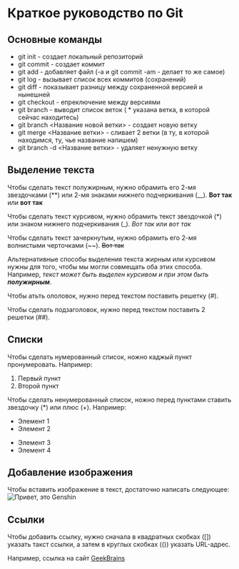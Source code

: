 # Краткое руководство по Git
## Основные команды
* git init - создает локальный репозиторий
* git commit - создает коммит
* git add - добавляет файл (-a и git commit -am - делает то же самое)
* git log - вызывает список всех коммитов (сохранений)
* git diff - показывает разницу между сохраненной версией и нынешней
* git checkout - епреключение между версиями
* git branch - выводит список веток ( * указана ветка, в которой сейчас находитесь)
* git branch <Название новой ветки> - создает новую ветку
* git merge <Название ветки> - сливает 2 ветки (в ту, в которой находимся, ту, чье название напишем)
* git branch -d <Название ветки> - удаляет ненужную ветку
## Выделение текста
Чтобы сделать текст полужирным, нужно обрамить его 2-мя звездочками (**) или 2-мя знаками нижнего подчеркивания (__). **Вот так** или __вот так__

Чтобы сделать текст курсивом, нужно обрамить текст звездочкой (*) или знаком нижнего подчеркивания (_). *Вот так* или _вот так_

Чтобы сделать текст зачеркнутым, нужно обрамить его 2-мя волнистыми черточками (~~). ~~Вот так~~

Альтернативные способы выделения текста жирным или курсивом нужны для того, чтобы мы могли совмещать оба этих способа. Например, _текст может быть выделен курсивом и при этом быть **полужирным**_. 

Чтобы атьть ололовок, нужно перед текстом поставить решетку (#).

Чтобы сделать подзаголовок, нужно перед текстом поставить 2 решетки (##).

## Списки 

Чтобы сделать нумерованный список, ножно каджый пункт пронумеровать. Например:
1. Первый пункт
2. Второй пункт

Чтобы сделать ненумерованный список, ножно перед пунктами ставить звездочку (*) или плюс (+). Например:
* Элемент 1
* Элемент 2
+ Элемент 3
+ Элемент 4

## Добавление изображения
Чтобы вставить изображение в текст, достаточно написать следующее:
![Привет, это Genshin](Gensh.jpg)

## Ссылки
Чтобы добавить ссылку, нужно сначала в квадратных скобках ([]) указать такст ссылки, а затем в круглых скобках (()) указать URL-адрес.

Например, ссылка на сайт [GeekBrains](https://gb.ru/)